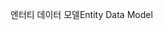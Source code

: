 <span data-ttu-id="d0ebd-101">엔터티 데이터 모델</span><span class="sxs-lookup"><span data-stu-id="d0ebd-101">Entity Data Model</span></span>